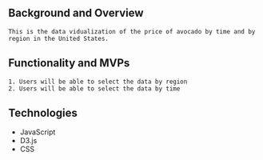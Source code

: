 ## Background and Overview 
    This is the data vidualization of the price of avocado by time and by region in the United States. 

## Functionality and MVPs
    1. Users will be able to select the data by region
    2. Users will be able to select the data by time

## Technologies 
* JavaScript
* D3.js
* CSS